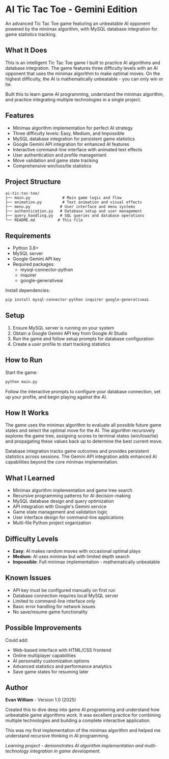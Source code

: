 # AI Tic Tac Toe - Gemini Edition

An advanced Tic Tac Toe game featuring an unbeatable AI opponent powered by the minimax algorithm, with MySQL database integration for game statistics tracking.

## What It Does

This is an intelligent Tic Tac Toe game I built to practice AI algorithms and database integration. The game features three difficulty levels with an AI opponent that uses the minimax algorithm to make optimal moves. On the highest difficulty, the AI is mathematically unbeatable - you can only win or tie.

Built this to learn game AI programming, understand the minimax algorithm, and practice integrating multiple technologies in a single project.

## Features

* Minimax algorithm implementation for perfect AI strategy
* Three difficulty levels: Easy, Medium, and Impossible
* MySQL database integration for persistent game statistics
* Google Gemini API integration for enhanced AI features
* Interactive command-line interface with animated text effects
* User authentication and profile management
* Move validation and game state tracking
* Comprehensive win/loss/tie statistics

## Project Structure

```
ai-tic-tac-toe/
├── main.py              # Main game logic and flow
├── animation.py         # Text animation and visual effects
├── menu.py             # User interface and menu systems
├── authentication.py   # Database setup and user management
├── query_handling.py   # SQL queries and database operations
└── README.md          # This file
```

## Requirements

* Python 3.8+
* MySQL server
* Google Gemini API key
* Required packages:
  - mysql-connector-python
  - inquirer
  - google-generativeai

Install dependencies:

```bash
pip install mysql-connector-python inquirer google-generativeai
```

## Setup

1. Ensure MySQL server is running on your system
2. Obtain a Google Gemini API key from Google AI Studio
3. Run the game and follow setup prompts for database configuration
4. Create a user profile to start tracking statistics

## How to Run

Start the game:

```bash
python main.py
```

Follow the interactive prompts to configure your database connection, set up your profile, and begin playing against the AI.

## How It Works

The game uses the minimax algorithm to evaluate all possible future game states and select the optimal move for the AI. The algorithm recursively explores the game tree, assigning scores to terminal states (win/lose/tie) and propagating these values back up to determine the best current move.

Database integration tracks game outcomes and provides persistent statistics across sessions. The Gemini API integration adds enhanced AI capabilities beyond the core minimax implementation.

## What I Learned

* Minimax algorithm implementation and game tree search
* Recursive programming patterns for AI decision-making
* MySQL database design and query optimization
* API integration with Google's Gemini service
* Game state management and validation logic
* User interface design for command-line applications
* Multi-file Python project organization

## Difficulty Levels

* **Easy**: AI makes random moves with occasional optimal plays
* **Medium**: AI uses minimax but with limited depth search
* **Impossible**: Full minimax implementation - mathematically unbeatable

## Known Issues

* API key must be configured manually on first run
* Database connection requires local MySQL server
* Limited to command-line interface only
* Basic error handling for network issues
* No save/resume game functionality

## Possible Improvements

Could add:
* Web-based interface with HTML/CSS frontend
* Online multiplayer capabilities
* AI personality customization options
* Advanced statistics and performance analytics
* Save game states for resuming later

## Author

**Evan William** - Version 1.0 (2025)

Created this to dive deep into game AI programming and understand how unbeatable game algorithms work. It was excellent practice for combining multiple technologies and building a complete interactive application.

This was my first implementation of the minimax algorithm and helped me understand recursive thinking in AI programming.

*Learning project - demonstrates AI algorithm implementation and multi-technology integration in game development.*

